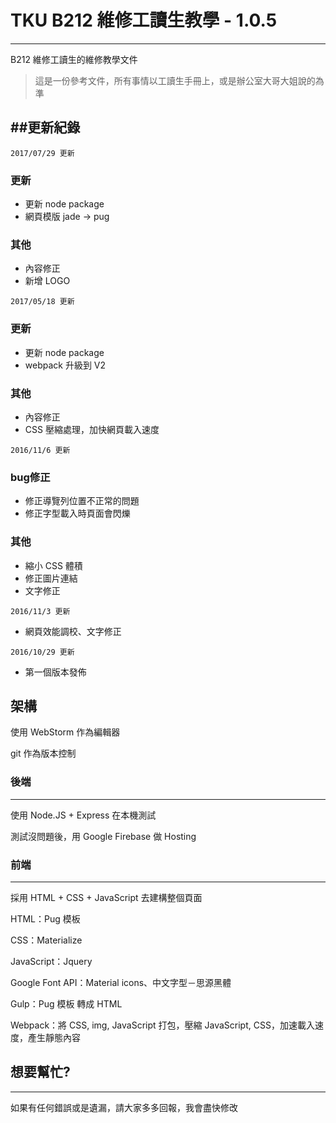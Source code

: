 # TKU B212 維修工讀生教學 - 1.0.5
------------
B212 維修工讀生的維修教學文件

> 這是一份參考文件，所有事情以工讀生手冊上，或是辦公室大哥大姐說的為準

##更新紀錄
------------
`2017/07/29 更新`

### 更新
* 更新 node package
* 網頁模版 jade -> pug

### 其他
* 內容修正
* 新增 LOGO

`2017/05/18 更新`

### 更新
* 更新 node package
* webpack 升級到 V2

### 其他
* 內容修正
* CSS 壓縮處理，加快網頁載入速度

`2016/11/6 更新`

### bug修正
* 修正導覽列位置不正常的問題
* 修正字型載入時頁面會閃爍

### 其他
* 縮小 CSS 體積
* 修正圖片連結
* 文字修正

`2016/11/3 更新`

* 網頁效能調校、文字修正

`2016/10/29 更新`

* 第一個版本發佈

## 架構

使用 WebStorm 作為編輯器

git 作為版本控制

### 後端
------------

使用 Node.JS + Express 在本機測試

測試沒問題後，用 Google Firebase 做 Hosting

### 前端
------------

採用 HTML + CSS + JavaScript 去建構整個頁面

HTML：Pug 模板

CSS：Materialize

JavaScript：Jquery

Google Font API：Material icons、中文字型－思源黑體

Gulp：Pug 模板 轉成 HTML

Webpack：將 CSS, img, JavaScript 打包，壓縮 JavaScript, CSS，加速載入速度，產生靜態內容 


## 想要幫忙?
------------

如果有任何錯誤或是遺漏，請大家多多回報，我會盡快修改
